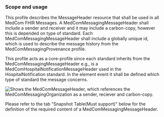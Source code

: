 ### Scope and usage 

This profile describes the MessageHeader resource that shall be used in all MedCom FHIR Messages. A MedComMessagingMessageHeader shall include a sender and receiver and it may include a carbon-copy, however this is depended on type of standard. Each MedComMessagingMessageHeader shall include a globally unique id, which is used to describe the message history from the MedComMessagingProvenance profile. 

This profile acts as a core-profile since each standard inherits from the MedComMessagingMessageHeader e.g., is a MedComHospitalNotificationMessageHeader used in the HospitalNotification standard. In the element event it shall be defined which type of standard the message concerns.

<img alt="Shows the MedComMessageHeader, which references the MedComMessagingOrganization as a sender, reciever and carbon-copy." src="./MedComMessageHeader.png" style="float:none; display:block; margin-left:auto; margin-right:auto;" />

Please refer to the tab "Snapshot Table(Must support)" below for the definition of the required content of a MedComMessagingMessageHeader.
